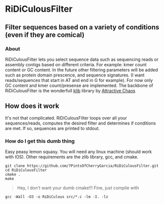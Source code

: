 # RiDiCulousFilter
## Filter sequences based on a variety of conditions (even if they are comical)

### About
RiDiCulousFilter lets you select sequence data such as sequencing reads or assembly contigs
based on different criteria. For example: kmer count content or GC content. In the future 
other filtering parameters will be added such as protein domain prescence, and sequence 
signatures. (I want reads/sequences that start in AT and end in G for example). For now
only GC content and kmer count/presense are implemented.
The backbone of RiDiCulousFilter is the wonderfull [klib](https://github.com/attractivechaos/klib) library by [Attractive Chaos](https://github.com/attractivechaos)

## How does it work
It's not that complicated. RiDiCulousFilter loops over all your sequences/reads, 
computes the desired filter and determines if conditions are met. If so,
sequences are printed to stdout.

### How do I get this dumb thing
Easy peasy lemon squasy. You will need any linux machine (should work with IOS).
Other requirements are the zlib library, gcc, and cmake.

```
git clone https://github.com/7PintsOfCherryGarcia/RiDiCulousFilter.git
cd RiDiCulousFilter
cmake .
make
```
> Hey, I don't want your dumb cmake!!!
Fine, just compile with
```
gcc -Wall -O3 -o RiDiCulous src/*.c -lm -I. -lz 
```
